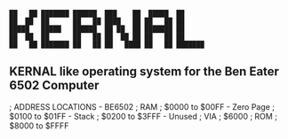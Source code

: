 ```
██   ██ ███████ ██████  ███    ██  █████  ██      
██  ██  ██      ██   ██ ████   ██ ██   ██ ██      
█████   █████   ██████  ██ ██  ██ ███████ ██      
██  ██  ██      ██   ██ ██  ██ ██ ██   ██ ██      
██   ██ ███████ ██   ██ ██   ████ ██   ██ ███████ 
```

## KERNAL like operating system for the Ben Eater 6502 Computer

; ADDRESS LOCATIONS - BE6502
; RAM
; $0000 to $00FF - Zero Page
; $0100 to $01FF - Stack
; $0200 to $3FFF - Unused
; VIA
; $6000
; ROM
; $8000 to $FFFF